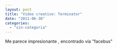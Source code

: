 ```yaml
---
layout: post
title: "Video creativo: Terminator"
date: "2011-06-30"
categories: 
  - "sin-categoria"
---
```


Me parece impresionante , encontrado vía "facebus"
